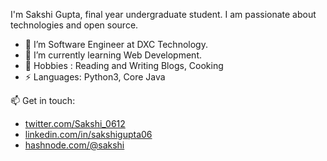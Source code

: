 I'm Sakshi Gupta, final year undergraduate student. I am passionate about technologies and open source. 


- 🔭 I’m Software Engineer at DXC Technology.
- 🌱 I’m currently learning Web Development.
- 💬 Hobbies : Reading and Writing Blogs, Cooking
- ⚡ Languages: Python3, Core Java


 📫 Get in touch: 
- [twitter.com/Sakshi_0612](https://twitter.com/Sakshi_0612)
- [linkedin.com/in/sakshigupta06](https://www.linkedin.com/in/sakshigupta06/)
- [hashnode.com/@sakshi](https://sakshi.hashnode.dev/)

  
